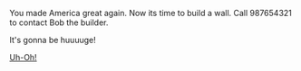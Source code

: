 You made America great again. Now its time to build a wall. Call 987654321 to contact Bob the builder.

It's gonna be huuuuge!

[Uh-Oh!](../../deep-meditation/deep_meditation.md)

